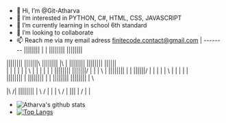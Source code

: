 - 🤟 Hi, I’m @Git-Atharva
- 👀 I’m interested in PYTHON, C#, HTML, CSS, JAVASCRIPT
- 🌱 I’m currently learning in school 6th standard
- 💞️ I’m looking to collaborate
- 📫 Reach me via my email adress finitecode.contact@gmail.com
|           --------   ||||||||     |      |     ||||||||     ||||||||


||||||||   |||||||\    ||||||||   |\    |   ||||||||   ||||||||   ||||||\
|          |       |   |      |   | \   |   |          |      |   |      |
||||||||   |||||||/    |      |   |  \  |   ||||||||   |      |   ||||||/
       |   |           |      |   |   \ |          |   |      |   |\
||||||||   |           ||||||||   |    \|   ||||||||   ||||||||   | \


|\      /|    ||||||||
| \    / |    |
|  \  /  |    |||
|   \/   |    |

- ![Atharva's github stats](https://github-readme-stats.vercel.app/api?username=Git-Atharva)
- [![Top Langs](https://github-readme-stats.vercel.app/api/top-langs/?username=Git-Atharva)](https://github.com/Git-Atharva/github-readme-stats)
